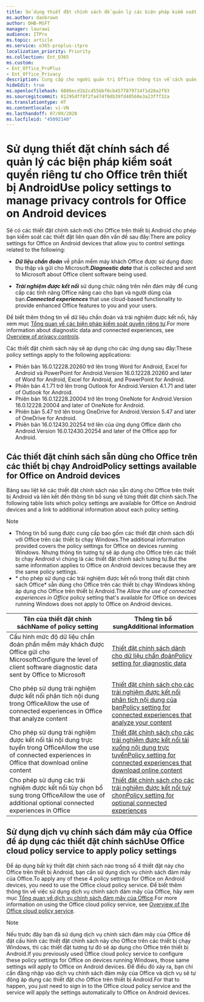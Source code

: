 ```yaml
---
title: Sử dụng thiết đặt chính sách để quản lý các biện pháp kiểm soát quyền riêng tư cho Office trên thiết bị Android
ms.author: danbrown
author: DHB-MSFT
manager: laurawi
audience: ITPro
ms.topic: article
ms.service: o365-proplus-itpro
localization_priority: Priority
ms.collection: Ent_O365
ms.custom:
- Ent_Office_ProPlus
- Ent_Office_Privacy
description: Cung cấp cho người quản trị Office thông tin về cách quản lý kiểm soát quyền riêng tư cho Office trên thiết bị Android.
hideEdit: true
ms.openlocfilehash: 6086ecd1b2cd55bbf6cb4577879714f1d20a2f93
ms.sourcegitcommit: 81295dff0f2fa474f0db39fd40560e3a23fff32a
ms.translationtype: HT
ms.contentlocale: vi-VN
ms.lasthandoff: 07/09/2020
ms.locfileid: "45092140"
---
```

# <a name="use-policy-settings-to-manage-privacy-controls-for-office-on-android-devices"></a><span data-ttu-id="a2fc2-103">Sử dụng thiết đặt chính sách để quản lý các biện pháp kiểm soát quyền riêng tư cho Office trên thiết bị Android</span><span class="sxs-lookup"><span data-stu-id="a2fc2-103">Use policy settings to manage privacy controls for Office on Android devices</span></span>

<span data-ttu-id="a2fc2-104">Sẽ có các thiết đặt chính sách mới cho Office trên thiết bị Android cho phép bạn kiểm soát các thiết đặt liên quan đến vấn đề sau đây:</span><span class="sxs-lookup"><span data-stu-id="a2fc2-104">There are policy settings for Office on Android devices that allow you to control settings related to the following:</span></span>

- <span data-ttu-id="a2fc2-105">***Dữ liệu chẩn đoán*** về phần mềm máy khách Office được sử dụng được thu thập và gửi cho Microsoft.</span><span class="sxs-lookup"><span data-stu-id="a2fc2-105">***Diagnostic data*** that is collected and sent to Microsoft about Office client software being used.</span></span>

- <span data-ttu-id="a2fc2-106">***Trải nghiệm được kết nối*** sử dụng chức năng trên nền đám mây để cung cấp các tính năng Office nâng cao cho bạn và người dùng của bạn.</span><span class="sxs-lookup"><span data-stu-id="a2fc2-106">***Connected experiences*** that use cloud-based functionality to provide enhanced Office features to you and your users.</span></span>

<span data-ttu-id="a2fc2-107">Để biết thêm thông tin về dữ liệu chẩn đoán và trải nghiệm được kết nối, hãy xem mục [Tổng quan về các biện pháp kiểm soát quyền riêng tư](overview-privacy-controls.md).</span><span class="sxs-lookup"><span data-stu-id="a2fc2-107">For more information about diagnostic data and connected experiences, see [Overview of privacy controls](overview-privacy-controls.md).</span></span>

<span data-ttu-id="a2fc2-108">Các thiết đặt chính sách này sẽ áp dụng cho các ứng dụng sau đây:</span><span class="sxs-lookup"><span data-stu-id="a2fc2-108">These policy settings apply to the following applications:</span></span>
- <span data-ttu-id="a2fc2-109">Phiên bản 16.0.12228.20260 trở lên trong Word for Android, Excel for Android và PowerPoint for Android.</span><span class="sxs-lookup"><span data-stu-id="a2fc2-109">Version 16.0.12228.20260 and later of Word for Android, Excel for Android, and PowerPoint for Android.</span></span>
- <span data-ttu-id="a2fc2-110">Phiên bản 4.1.71 trở lên trong Outlook for Android.</span><span class="sxs-lookup"><span data-stu-id="a2fc2-110">Version 4.1.71 and later of Outlook for Android.</span></span>
- <span data-ttu-id="a2fc2-111">Phiên bản 16.0.12228.20004 trở lên trong OneNote for Android.</span><span class="sxs-lookup"><span data-stu-id="a2fc2-111">Version 16.0.12228.20004 and later of OneNote for Android.</span></span>
- <span data-ttu-id="a2fc2-112">Phiên bản 5.47 trở lên trong OneDrive for Android.</span><span class="sxs-lookup"><span data-stu-id="a2fc2-112">Version 5.47 and later of OneDrive for Android.</span></span>
- <span data-ttu-id="a2fc2-113">Phiên bản 16.0.12430.20254 trở lên của ứng dụng Office dành cho Android.</span><span class="sxs-lookup"><span data-stu-id="a2fc2-113">Version 16.0.12430.20254 and later of the Office app for Android.</span></span>

## <a name="policy-settings-available-for-office-on-android-devices"></a><span data-ttu-id="a2fc2-114">Các thiết đặt chính sách sẵn dùng cho Office trên các thiết bị chạy Android</span><span class="sxs-lookup"><span data-stu-id="a2fc2-114">Policy settings available for Office on Android devices</span></span>

<span data-ttu-id="a2fc2-115">Bảng sau liệt kê các thiết đặt chính sách nào sẵn dùng cho Office trên thiết bị Android và liên kết đến thông tin bổ sung về từng thiết đặt chính sách.</span><span class="sxs-lookup"><span data-stu-id="a2fc2-115">The following table lists which policy settings are available for Office on Android devices and a link to additional information about each policy setting.</span></span>

> [!NOTE]
>- <span data-ttu-id="a2fc2-116">Thông tin bổ sung được cung cấp bao gồm các thiết đặt chính sách đối với Office trên các thiết bị chạy Windows.</span><span class="sxs-lookup"><span data-stu-id="a2fc2-116">The additional information provided covers the policy settings for Office on devices running Windows.</span></span> <span data-ttu-id="a2fc2-117">Nhưng thông tin tương tự sẽ áp dụng cho Office trên các thiết bị chạy Android vì chúng là các thiết đặt chính sách tương tự.</span><span class="sxs-lookup"><span data-stu-id="a2fc2-117">But the same information applies to Office on Android devices because they are the same policy settings.</span></span>
>- <span data-ttu-id="a2fc2-118">\* cho phép sử dụng các trải nghiệm được kết nối trong thiết đặt chính sách Office\* sẵn dùng cho Office trên các thiết bị chạy Windows không áp dụng cho Office trên thiết bị Android.</span><span class="sxs-lookup"><span data-stu-id="a2fc2-118">The *Allow the use of connected experiences in Office* policy setting that's available for Office on devices running Windows does not apply to Office on Android devices.</span></span> 


|<span data-ttu-id="a2fc2-119">Tên của thiết đặt chính sách</span><span class="sxs-lookup"><span data-stu-id="a2fc2-119">Name of policy setting</span></span>  |<span data-ttu-id="a2fc2-120">Thông tin bổ sung</span><span class="sxs-lookup"><span data-stu-id="a2fc2-120">Additional information</span></span> |
|---------|---------|
|<span data-ttu-id="a2fc2-121">Cấu hình mức độ dữ liệu chẩn đoán phần mềm máy khách được Office gửi cho Microsoft</span><span class="sxs-lookup"><span data-stu-id="a2fc2-121">Configure the level of client software diagnostic data sent by Office to Microsoft</span></span>|[<span data-ttu-id="a2fc2-122">Thiết đặt chính sách dành cho dữ liệu chẩn đoán</span><span class="sxs-lookup"><span data-stu-id="a2fc2-122">Policy setting for diagnostic data</span></span>](manage-privacy-controls.md#policy-setting-for-diagnostic-data)         |
|<span data-ttu-id="a2fc2-123">Cho phép sử dụng trải nghiệm được kết nối phân tích nội dung trong Office</span><span class="sxs-lookup"><span data-stu-id="a2fc2-123">Allow the use of connected experiences in Office that analyze content</span></span>| [<span data-ttu-id="a2fc2-124">Thiết đặt chính sách cho các trải nghiệm được kết nối phân tích nội dung của bạn</span><span class="sxs-lookup"><span data-stu-id="a2fc2-124">Policy setting for connected experiences that analyze your content</span></span>](manage-privacy-controls.md#policy-setting-for-connected-experiences-that-analyze-your-content)        |
|<span data-ttu-id="a2fc2-125">Cho phép sử dụng trải nghiệm được kết nối tải nội dung trực tuyến trong Office</span><span class="sxs-lookup"><span data-stu-id="a2fc2-125">Allow the use of connected experiences in Office that download online content</span></span> |[<span data-ttu-id="a2fc2-126">Thiết đặt chính sách cho các trải nghiệm được kết nối tải xuống nội dung trực tuyến</span><span class="sxs-lookup"><span data-stu-id="a2fc2-126">Policy setting for connected experiences that download online content</span></span>](manage-privacy-controls.md#policy-setting-for-connected-experiences-that-download-online-content)         |
|<span data-ttu-id="a2fc2-127">Cho phép sử dụng các trải nghiệm được kết nối tùy chọn bổ sung trong Office</span><span class="sxs-lookup"><span data-stu-id="a2fc2-127">Allow the use of additional optional connected experiences in Office</span></span> |[<span data-ttu-id="a2fc2-128">Thiết đặt chính sách cho các trải nghiệm được kết nối tuỳ chọn</span><span class="sxs-lookup"><span data-stu-id="a2fc2-128">Policy setting for optional connected experiences</span></span>](manage-privacy-controls.md#policy-setting-for-optional-connected-experiences)|



## <a name="use-office-cloud-policy-service-to-apply-policy-settings"></a><span data-ttu-id="a2fc2-129">Sử dụng dịch vụ chính sách đám mây của Office để áp dụng các thiết đặt chính sách</span><span class="sxs-lookup"><span data-stu-id="a2fc2-129">Use Office cloud policy service to apply policy settings</span></span>

<span data-ttu-id="a2fc2-130">Để áp dụng bất kỳ thiết đặt chính sách nào trong số 4 thiết đặt này cho Office trên thiết bị Android, bạn cần sử dụng dịch vụ chính sách đám mây của Office.</span><span class="sxs-lookup"><span data-stu-id="a2fc2-130">To apply any of these 4 policy settings for Office on Android devices, you need to use the Office cloud policy service.</span></span> <span data-ttu-id="a2fc2-131">Để biết thêm thông tin về việc sử dụng dịch vụ chính sách đám mây của Office, hãy xem mục [Tổng quan về dịch vụ chính sách đám mây của Office](../overview-office-cloud-policy-service.md).</span><span class="sxs-lookup"><span data-stu-id="a2fc2-131">For more information on using the Office cloud policy service, see [Overview of the Office cloud policy service](../overview-office-cloud-policy-service.md).</span></span>

> [!NOTE]
> <span data-ttu-id="a2fc2-132">Nếu trước đây bạn đã sử dụng dịch vụ chính sách đám mây của Office để đặt cấu hình các thiết đặt chính sách này cho Office trên các thiết bị chạy Windows, thì các thiết đặt tương tự đó sẽ áp dụng cho Office trên thiết bị Android.</span><span class="sxs-lookup"><span data-stu-id="a2fc2-132">If you previously used Office cloud policy service to configure these policy settings for Office on devices running Windows, those same settings will apply to Office on Android devices.</span></span> <span data-ttu-id="a2fc2-133">Để điều đó xảy ra, bạn chỉ cần đăng nhập vào dịch vụ chính sách đám mây của Office và dịch vụ sẽ tự động áp dụng các thiết đặt cho Office trên thiết bị Android.</span><span class="sxs-lookup"><span data-stu-id="a2fc2-133">For that to happen, you just need to sign in to the Office cloud policy service and the service will apply the settings automatically to Office on Android devices.</span></span>
